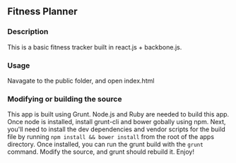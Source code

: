 ## Fitness Planner

### Description
This is a basic fitness tracker built in react.js + backbone.js.

### Usage
Navagate to the public folder, and open index.html

### Modifying or building the source
This app is built using Grunt. Node.js and Ruby are needed to build this app. Once node is installed, install grunt-cli and bower gobally using npm. Next, you'll need to install the dev dependencies and vendor scripts for the build file by running `npm install && bower install` from the root of the apps directory. Once installed, you can run the grunt build with the `grunt` command. Modify the source, and grunt should rebuild it. Enjoy!
